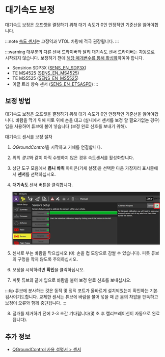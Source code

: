 # 대기속도 보정

대기속도 보정은 오프셋을 결정하기 위해 대기 속도가 0인 안정적인 기준선을 읽어야합니다.

:::note
[속도 센서](../sensor/airspeed.md)는 고정익과 VTOL 차량에 적극 권장됩니다.
:::

:::warning
대부분의 다른 센서 드라이버와 달리 대기속도 센서 드라이버는 자동으로 시작되지 않습니다. 보정하기 전에 [해당 매개변수를 통해 활성화](../advanced_config/parameters.md)하여야 합니다.

* Sensirion SDP3X ([SENS_EN_SDP3X](../advanced_config/parameter_reference.md#SENS_EN_SDP3X))
* TE MS4525 ([SENS_EN_MS4525](../advanced_config/parameter_reference.md#SENS_EN_MS4525))
* TE MS5525 ([SENS_EN_MS5525](../advanced_config/parameter_reference.md#SENS_EN_MS5525))
* 이글 트리 항속 센서 ([SENS_EN_ETSASPD](../advanced_config/parameter_reference.md#SENS_EN_ETSASPD))
:::

## 보정 방법

대기속도 보정은 오프셋을 결정하기 위해 대기 속도가 0인 안정적인 기준선을 읽어야합니다. 바람을 막기 위해 피토 위에 손을 대고 (실내에서 센서를 보정 할 필요가없는 경우) 입을 사용하여 튜브에 불어 넣습니다 (보정 완료 신호를 보내기 위해).

대기속도 센서를 보정 절차

1. *QGroundControl*을 시작하고 기체를 연결합니다.
2. 위의 *경고*와 같이 아직 수행하지 않은 경우 속도센서를 활성화합니다.
3. 상단 도구 모음에서 **톱니 바퀴** 아이콘(기체 설정)을 선택한 다음 가장자리 표시줄에서 **센서**를 선택하십시오.
4. **대기속도** 센서 버튼을 클릭합니다.
    
    ![대기속도 보정](../../assets/qgc/setup/sensor/sensor_airspeed.jpg)

5. 센서로 부는 바람을 막으십시오 (예: 손을 컵 모양으로 감쌀 수 있습니다). 피톳 튜브의 구멍을 막지 않도록 주의하십시오.

6. 보정을 시작하려면 **확인**을 클릭하십시오.
7. 피톳 튜브의 끝에 입으로 바람을 불어 보정 완료 신호를 보내십시오.
    
:::tip
튜브에 분사하는 것은 동적 및 정적 포트가 올바르게 설치되었는지 확인하는 기본 검사이기도합니다. 교체한 센서는 튜브에 바람을 불어 넣을 때 큰 음의 차압을 판독하고 보정이 오류와 함께 중단됩니다.
:::

8. 덮개를 제거하기 전에 2-3 초간 기다립니다(몇 초 후 캘리브레이션이 자동으로 완료됩니다).

## 추가 정보

* [QGroundControl 사용 설명서 &gt; 센서](https://docs.qgroundcontrol.com/en/SetupView/sensors_px4.html#airspeed)